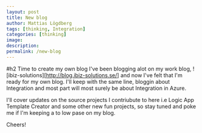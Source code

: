 ```yaml
---
layout: post
title: New blog
author: Mattias Lögdberg
tags: [thinking, Integration]
categories: [thinking]
image: 
description: 
permalink: /new-blog
---
```

#h2 Time to create my own blog
I've been blogging alot on my work blog, ![ibiz-solutions][http://blog.ibiz-solutions.se/]
and now I've felt that I'm ready for my own blog. I'll keep with the same line, bloggin about Integration and most part will most surely be about Integration in Azure.

I'll cover updates on the source projects I contriubute to here i.e Logic App Template Creator and some other new fun projects, so stay tuned and poke me if I'm keeping a to low pase on my blog.

Cheers!